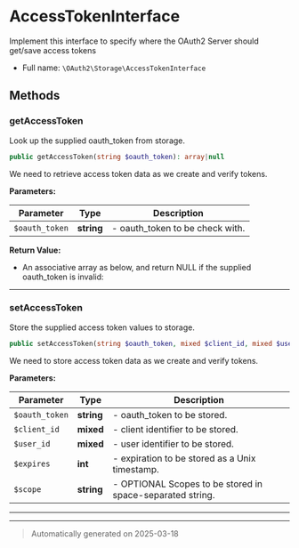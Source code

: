 
# AccessTokenInterface

Implement this interface to specify where the OAuth2 Server
should get/save access tokens



* Full name: `\OAuth2\Storage\AccessTokenInterface`



## Methods


### getAccessToken

Look up the supplied oauth_token from storage.

```php
public getAccessToken(string $oauth_token): array|null
```

We need to retrieve access token data as we create and verify tokens.






**Parameters:**

| Parameter | Type | Description |
|-----------|------|-------------|
| `$oauth_token` | **string** | - oauth_token to be check with. |


**Return Value:**

- An associative array as below, and return NULL if the supplied oauth_token is invalid:




***

### setAccessToken

Store the supplied access token values to storage.

```php
public setAccessToken(string $oauth_token, mixed $client_id, mixed $user_id, int $expires, string $scope = null): mixed
```

We need to store access token data as we create and verify tokens.






**Parameters:**

| Parameter | Type | Description |
|-----------|------|-------------|
| `$oauth_token` | **string** | - oauth_token to be stored. |
| `$client_id` | **mixed** | - client identifier to be stored. |
| `$user_id` | **mixed** | - user identifier to be stored. |
| `$expires` | **int** | - expiration to be stored as a Unix timestamp. |
| `$scope` | **string** | - OPTIONAL Scopes to be stored in space-separated string. |





***


***
> Automatically generated on 2025-03-18
